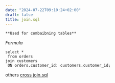 ```yaml
---
date: "2024-07-22T09:10:24+02:00"
draft: false
title: join.sql
---
```


    **Used for combaibning tables**

*Formula*

    select *
     from orders 
    join customers
     ON orders.customer_id: customers.customer_id;

others [cross join.sql](/SQL/cross_join.sql)
